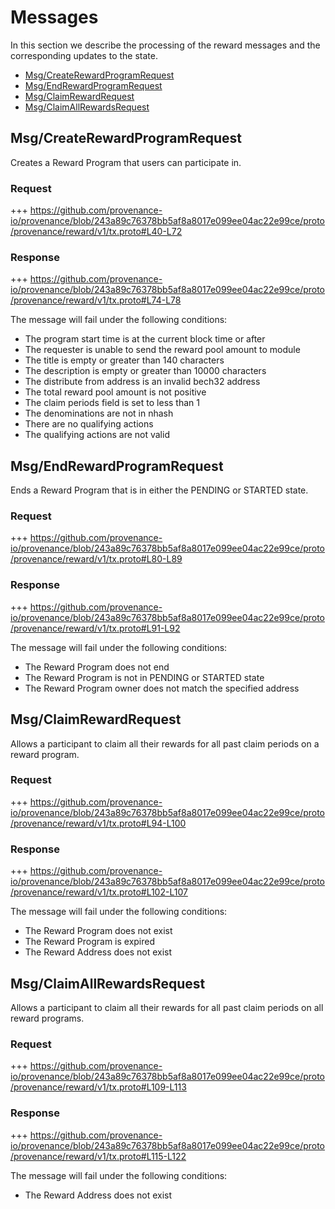 <!--
order: 4
-->

# Messages

In this section we describe the processing of the reward messages and the corresponding updates to the state.

<!-- TOC 2 -->
  - [Msg/CreateRewardProgramRequest](#msgcreaterewardprogramrequest)
  - [Msg/EndRewardProgramRequest](#msgendrewardprogramrequest)
  - [Msg/ClaimRewardRequest](#msgclaimrewardrequest)
  - [Msg/ClaimAllRewardsRequest](#msgclaimallrewardsrequest)


## Msg/CreateRewardProgramRequest

Creates a Reward Program that users can participate in.

### Request
+++ https://github.com/provenance-io/provenance/blob/243a89c76378bb5af8a8017e099ee04ac22e99ce/proto/provenance/reward/v1/tx.proto#L40-L72

### Response
+++ https://github.com/provenance-io/provenance/blob/243a89c76378bb5af8a8017e099ee04ac22e99ce/proto/provenance/reward/v1/tx.proto#L74-L78

The message will fail under the following conditions:
* The program start time is at the current block time or after
* The requester is unable to send the reward pool amount to module
* The title is empty or greater than 140 characters
* The description is empty or greater than 10000 characters
* The distribute from address is an invalid bech32 address
* The total reward pool amount is not positive
* The claim periods field is set to less than 1
* The denominations are not in nhash
* There are no qualifying actions
* The qualifying actions are not valid

## Msg/EndRewardProgramRequest

Ends a Reward Program that is in either the PENDING or STARTED state.

### Request
+++ https://github.com/provenance-io/provenance/blob/243a89c76378bb5af8a8017e099ee04ac22e99ce/proto/provenance/reward/v1/tx.proto#L80-L89

### Response
+++ https://github.com/provenance-io/provenance/blob/243a89c76378bb5af8a8017e099ee04ac22e99ce/proto/provenance/reward/v1/tx.proto#L91-L92

The message will fail under the following conditions:
* The Reward Program does not end
* The Reward Program is not in PENDING or STARTED state
* The Reward Program owner does not match the specified address

## Msg/ClaimRewardRequest

Allows a participant to claim all their rewards for all past claim periods on a reward program.

### Request
+++ https://github.com/provenance-io/provenance/blob/243a89c76378bb5af8a8017e099ee04ac22e99ce/proto/provenance/reward/v1/tx.proto#L94-L100

### Response
+++ https://github.com/provenance-io/provenance/blob/243a89c76378bb5af8a8017e099ee04ac22e99ce/proto/provenance/reward/v1/tx.proto#L102-L107

The message will fail under the following conditions:
* The Reward Program does not exist
* The Reward Program is expired
* The Reward Address does not exist

## Msg/ClaimAllRewardsRequest

Allows a participant to claim all their rewards for all past claim periods on all reward programs.

### Request
+++ https://github.com/provenance-io/provenance/blob/243a89c76378bb5af8a8017e099ee04ac22e99ce/proto/provenance/reward/v1/tx.proto#L109-L113

### Response
+++ https://github.com/provenance-io/provenance/blob/243a89c76378bb5af8a8017e099ee04ac22e99ce/proto/provenance/reward/v1/tx.proto#L115-L122

The message will fail under the following conditions:
* The Reward Address does not exist
